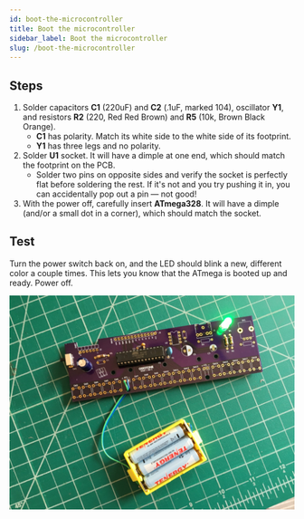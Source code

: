 ```yaml
---
id: boot-the-microcontroller
title: Boot the microcontroller
sidebar_label: Boot the microcontroller
slug: /boot-the-microcontroller
---
```


## Steps

1. Solder capacitors **C1** (220uF) and **C2** (.1uF, marked 104), oscillator **Y1**, and resistors **R2** (220, Red Red Brown) and **R5** (10k, Brown Black Orange).
   - **C1** has polarity. Match its white side to the white side of its footprint.
   - **Y1** has three legs and no polarity.
2. Solder **U1** socket. It will have a dimple at one end, which should match the footprint on the PCB.
   - Solder two pins on opposite sides and verify the socket is perfectly flat before soldering the rest. If it's not and you try pushing it in, you can accidentally pop out a pin &mdash; not good!
3. With the power off, carefully insert **ATmega328**. It will have a dimple (and/or a small dot in a corner), which should match the socket.

## Test

Turn the power switch back on, and the LED should blink a new, different color a couple times. This lets you know that the ATmega is booted up and ready. Power off.

![030400@0.5x.jpg](/img/pcb_assembly/030400@0.5x.jpg)
